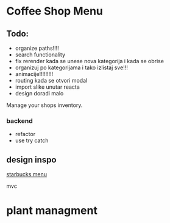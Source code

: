 # Coffee Shop Menu

## Todo:

- organize paths!!!!
- search functionality
- fix rerender kada se unese nova kategorija i kada se obrise
- organizuj po kategorijama i tako izlistaj sve!!!
- animacije!!!!!!!!!
- routing kada se otvori modal
- import slike unutar reacta
- design doradi malo

Manage your shops inventory.

### backend

- refactor
- use try catch

## design inspo

[starbucks menu](https://www.starbucks.com/menu)

mvc

# plant managment
